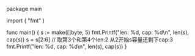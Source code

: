 package main

import (
    "fmt"
)

func main() {
    s := make([]byte, 5)
    fmt.Printf("len: %d, cap: %d\n", len(s), cap(s))
    s = s[2:6] // 取第3个和第4个len:2  从2开始s容量还剩下cap:3
    fmt.Printf("len: %d, cap: %d\n", len(s), cap(s))
}
